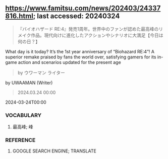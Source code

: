 ## https://www.famitsu.com/news/202403/24337816.html; last accessed: 20240324

> 『バイオハザード RE:4』発売1周年。世界中のファンが認めた最高峰のリメイク作品。現代向けに進化したアクションやシナリオに大満足【今日は何の日？】

What day is it today? It’s the 1st year anniversary of “Biohazard RE:4”! A superior remake praised by fans the world over, satisfying gamers for its in-game action and scenarios updated for the present age

> by ウワーマン ライター

by UWAAMAN (Writer)

> 2024.03.24 00:00

2024-03-24T00:00

### VOCABULARY

1. 最高峰; 峰

### REFERENCE

1. GOOGLE SEARCH ENGINE; TRANSLATE

